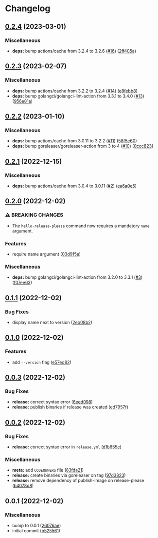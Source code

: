 # Changelog

## [0.2.4](https://github.com/Bonial-International-GmbH/hello-release-please/compare/v0.2.3...v0.2.4) (2023-03-01)


### Miscellaneous

* **deps:** bump actions/cache from 3.2.4 to 3.2.6 ([#16](https://github.com/Bonial-International-GmbH/hello-release-please/issues/16)) ([2ff405a](https://github.com/Bonial-International-GmbH/hello-release-please/commit/2ff405ac88ace31326dc0ea09e15aaa82059a499))

## [0.2.3](https://github.com/Bonial-International-GmbH/hello-release-please/compare/v0.2.2...v0.2.3) (2023-02-07)


### Miscellaneous

* **deps:** bump actions/cache from 3.2.2 to 3.2.4 ([#14](https://github.com/Bonial-International-GmbH/hello-release-please/issues/14)) ([e8febb8](https://github.com/Bonial-International-GmbH/hello-release-please/commit/e8febb88c18118c863cd8e4e89ae9d024896ef36))
* **deps:** bump golangci/golangci-lint-action from 3.3.1 to 3.4.0 ([#13](https://github.com/Bonial-International-GmbH/hello-release-please/issues/13)) ([956e81a](https://github.com/Bonial-International-GmbH/hello-release-please/commit/956e81a682828c0cd751081598ab6f4672f2e412))

## [0.2.2](https://github.com/Bonial-International-GmbH/hello-release-please/compare/v0.2.1...v0.2.2) (2023-01-10)


### Miscellaneous

* **deps:** bump actions/cache from 3.0.11 to 3.2.2 ([#11](https://github.com/Bonial-International-GmbH/hello-release-please/issues/11)) ([58f5e60](https://github.com/Bonial-International-GmbH/hello-release-please/commit/58f5e60efb219e2a77d7e5d13b35424b9958e3eb))
* **deps:** bump goreleaser/goreleaser-action from 3 to 4 ([#10](https://github.com/Bonial-International-GmbH/hello-release-please/issues/10)) ([0ccc823](https://github.com/Bonial-International-GmbH/hello-release-please/commit/0ccc82377ec0867de7b411dbfc9b5556e7eddb1e))

## [0.2.1](https://github.com/Bonial-International-GmbH/hello-release-please/compare/v0.2.0...v0.2.1) (2022-12-15)


### Miscellaneous

* **deps:** bump actions/cache from 3.0.4 to 3.0.11 ([#2](https://github.com/Bonial-International-GmbH/hello-release-please/issues/2)) ([ea6a0e5](https://github.com/Bonial-International-GmbH/hello-release-please/commit/ea6a0e56993de3def492494ba5658a2607e9212a))

## [0.2.0](https://github.com/Bonial-International-GmbH/hello-release-please/compare/v0.1.1...v0.2.0) (2022-12-02)


### ⚠ BREAKING CHANGES

* The `hello-release-please` command now requires a mandatory `name` argument.

### Features

* require name argument ([03d915a](https://github.com/Bonial-International-GmbH/hello-release-please/commit/03d915abffe603fa6f49a07a7c553b6271177106))


### Miscellaneous

* **deps:** bump golangci/golangci-lint-action from 3.2.0 to 3.3.1 ([#3](https://github.com/Bonial-International-GmbH/hello-release-please/issues/3)) ([f07ee63](https://github.com/Bonial-International-GmbH/hello-release-please/commit/f07ee63ce4b01ffbd980000d95c9e6dea605847f))

## [0.1.1](https://github.com/Bonial-International-GmbH/hello-release-please/compare/v0.1.0...v0.1.1) (2022-12-02)


### Bug Fixes

* display name next to version ([2eb08b2](https://github.com/Bonial-International-GmbH/hello-release-please/commit/2eb08b2aaaeef3db6e1a6b79ab5bbdfc09f237df))

## [0.1.0](https://github.com/Bonial-International-GmbH/hello-release-please/compare/v0.0.3...v0.1.0) (2022-12-02)


### Features

* add `--version` flag ([e57ed82](https://github.com/Bonial-International-GmbH/hello-release-please/commit/e57ed824f471d502a2dec1a266f216d7ecf1dae2))

## [0.0.3](https://github.com/Bonial-International-GmbH/hello-release-please/compare/v0.0.2...v0.0.3) (2022-12-02)


### Bug Fixes

* **release:** correct syntax error ([6eed098](https://github.com/Bonial-International-GmbH/hello-release-please/commit/6eed0987fd67c540fc75f5250817bbc78a722490))
* **release:** publish binaries if release was created ([ed7957f](https://github.com/Bonial-International-GmbH/hello-release-please/commit/ed7957f0b7d21dd80f37d5b3219a699419db7cf7))

## [0.0.2](https://github.com/Bonial-International-GmbH/hello-release-please/compare/v0.0.1...v0.0.2) (2022-12-02)


### Bug Fixes

* **release:** correct syntax error in `release.yml` ([d1b655e](https://github.com/Bonial-International-GmbH/hello-release-please/commit/d1b655e5b375afbe55387001878f42e441053c6c))


### Miscellaneous

* **meta:** add `CODEOWNERS` file ([83fda21](https://github.com/Bonial-International-GmbH/hello-release-please/commit/83fda21b853082bf35946f530a5281935348f1f7))
* **release:** create binaries via goreleaser on tag ([97d3823](https://github.com/Bonial-International-GmbH/hello-release-please/commit/97d38232c134b48498757f5409a687946d777a06))
* **release:** remove dependency of publish-image on release-please ([b4078d8](https://github.com/Bonial-International-GmbH/hello-release-please/commit/b4078d892eb53d431b2737bba14cc9fbcf010cec))

## 0.0.1 (2022-12-02)


### Miscellaneous

* bump to 0.0.1 ([26076ae](https://github.com/Bonial-International-GmbH/hello-release-please/commit/26076aeb35b0887485c4d13d71bb85381b157910))
* initial commit ([b525561](https://github.com/Bonial-International-GmbH/hello-release-please/commit/b525561579117651954755b3759ab6b8e5b44682))
